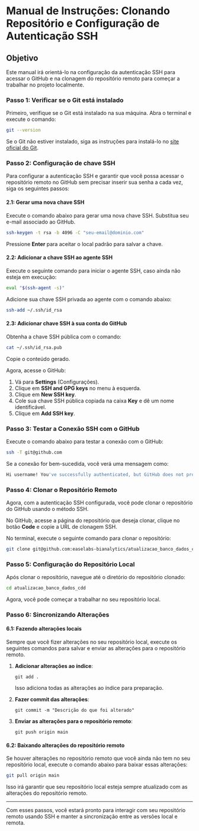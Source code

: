 # Manual de Instruções: Clonando Repositório e Configuração de Autenticação SSH

## Objetivo

Este manual irá orientá-lo na configuração da autenticação SSH para acessar o GitHub e na clonagem do repositório remoto para começar a trabalhar no projeto localmente.

### Passo 1: **Verificar se o Git está instalado**

Primeiro, verifique se o Git está instalado na sua máquina. Abra o terminal e execute o comando:

```bash
git --version
```

Se o Git não estiver instalado, siga as instruções para instalá-lo no [site oficial do Git](https://git-scm.com/book/en/v2/Getting-Started-Installing-Git).

### Passo 2: **Configuração de chave SSH**

Para configurar a autenticação SSH e garantir que você possa acessar o repositório remoto no GitHub sem precisar inserir sua senha a cada vez, siga os seguintes passos:

#### 2.1: **Gerar uma nova chave SSH**

Execute o comando abaixo para gerar uma nova chave SSH. Substitua seu e-mail associado ao GitHub.

```bash
ssh-keygen -t rsa -b 4096 -C "seu-email@dominio.com"
```

Pressione **Enter** para aceitar o local padrão para salvar a chave.

#### 2.2: **Adicionar a chave SSH ao agente SSH**

Execute o seguinte comando para iniciar o agente SSH, caso ainda não esteja em execução:

```bash
eval "$(ssh-agent -s)"
```

Adicione sua chave SSH privada ao agente com o comando abaixo:

```bash
ssh-add ~/.ssh/id_rsa
```

#### 2.3: **Adicionar chave SSH à sua conta do GitHub**

Obtenha a chave SSH pública com o comando:

```bash
cat ~/.ssh/id_rsa.pub
```

Copie o conteúdo gerado.

Agora, acesse o GitHub:

1. Vá para **Settings** (Configurações).
2. Clique em **SSH and GPG keys** no menu à esquerda.
3. Clique em **New SSH key**.
4. Cole sua chave SSH pública copiada na caixa **Key** e dê um nome identificável.
5. Clique em **Add SSH key**.

### Passo 3: **Testar a Conexão SSH com o GitHub**

Execute o comando abaixo para testar a conexão com o GitHub:

```bash
ssh -T git@github.com
```

Se a conexão for bem-sucedida, você verá uma mensagem como:

```bash
Hi username! You've successfully authenticated, but GitHub does not provide shell access.
```

### Passo 4: **Clonar o Repositório Remoto**

Agora, com a autenticação SSH configurada, você pode clonar o repositório do GitHub usando o método SSH.

No GitHub, acesse a página do repositório que deseja clonar, clique no botão **Code** e copie a URL de clonagem SSH.

No terminal, execute o seguinte comando para clonar o repositório:

```bash
git clone git@github.com:easelabs-bianalytics/atualizacao_banco_dados_cdd.git
```

### Passo 5: **Configuração do Repositório Local**

Após clonar o repositório, navegue até o diretório do repositório clonado:

```bash
cd atualizacao_banco_dados_cdd
```

Agora, você pode começar a trabalhar no seu repositório local.

### Passo 6: **Sincronizando Alterações**

#### 6.1: **Fazendo alterações locais**

Sempre que você fizer alterações no seu repositório local, execute os seguintes comandos para salvar e enviar as alterações para o repositório remoto.

1. **Adicionar alterações ao índice**:
    ```
    git add .
    ```
    Isso adiciona todas as alterações ao índice para preparação.

2. **Fazer commit das alterações**:
    ```
    git commit -m "Descrição do que foi alterado"
    ```

3. **Enviar as alterações para o repositório remoto**:
    ```
    git push origin main
    ```

#### 6.2: **Baixando alterações do repositório remoto**

Se houver alterações no repositório remoto que você ainda não tem no seu repositório local, execute o comando abaixo para baixar essas alterações:

```bash
git pull origin main
```

Isso irá garantir que seu repositório local esteja sempre atualizado com as alterações do repositório remoto.

---

Com esses passos, você estará pronto para interagir com seu repositório remoto usando SSH e manter a sincronização entre as versões local e remota.





